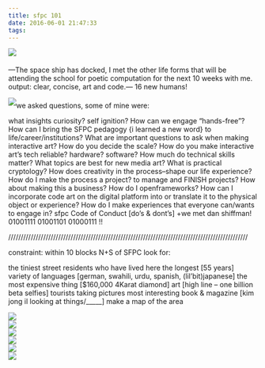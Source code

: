 ```yaml
---
title: sfpc 101
date: 2016-06-01 21:47:33
tags:
---
```

<a href="http://i.imgur.com/txQihZ6.png">
<img style="margin-bottom: 5px" src="http://i.imgur.com/txQihZ6.png"/></a>

&mdash;The space ship has docked, I met the other life forms that will be attending the school for poetic computation for the next 10 weeks with me. output:  clear, concise, art and code.&mdash; 16 new humans!


<a href="http://i.imgur.com/fYrDP3E.png">
<img style="margin-bottom: 5px" src="http://i.imgur.com/fYrDP3E.png"/></a>we asked questions, some of mine were:

what insights curiosity? self ignition? How can we engage “hands-free”? How can I bring the SFPC pedagogy {i learned a new word}  to life/career/institutions? What are important questions to ask when making interactive art? How do you decide the scale? How do you make interactive art’s tech reliable? hardware? software? How much do technical skills matter? What topics are best for new media art?  What is practical cryptology? How does creativity in the process–shape our life experience? How do I make the process a project? to manage and FINISH projects? How about making this a business? How do I openframeworks? How can I incorporate code art on the digital platform into or translate it to the physical object or experience? How do I make experiences that everyone can/wants to engage in?
sfpc Code of Conduct [do’s & dont’s] +we met dan shiffman! 01001111 01001101 01000111 !!




////////////////////////////////////////////////////////////////////////////////////////////////


constraint: within 10 blocks N+S of SFPC look for:

the tiniest street
residents who have lived here the longest [55 years]
variety of languages [german, swahili, urdu, spanish, (lil’bit)japanese]
the most expensive thing [$160,000 4Karat diamond]
art [high line – one billion beta selfies]
tourists taking pictures
most interesting book & magazine [kim jong il looking at things/_____]
make a map of the area

<img src="http://i.imgur.com/Ya0Z8hy.png"/>
<br>
<img src="http://i.imgur.com/qWQYjmi.png"/>
<br>
<img src="http://i.imgur.com/j188MgE.png"/>
<br>
<img src="http://i.imgur.com/SkqEw8C.png"/>
<br>
<img src="http://i.imgur.com/IX3KuAu.png"/>
<br>
<img src="http://i.imgur.com/alJI3eL.png"/>



